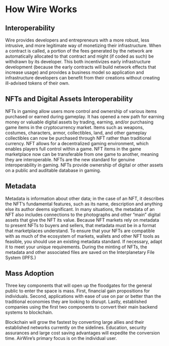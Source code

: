 # How Wire Works

## Interoperability

Wire provides developers and entrepreneurs with a more robust, less intrusive, and more legitimate way of monetizing their infrastructure. When a contract is called, a portion of the fees generated by the network are automatically allocated to that contract and might (if coded as such) be withdrawn by its developer.  This both incentivizes early infrastructure development (because the early contracts will build network effects that increase usage) and provides a business model so application and infrastructure developers can benefit from their creations without creating ill-advised tokens of their own.

## NFTs and Digital Assets Interoperability

NFTs in gaming allow users more control and ownership of various items purchased or earned during gameplay. It has opened a new path for earning money or valuable digital assets by trading, earning, and/or purchasing game items in the cryptocurrency market. Items such as weapons, costumes, characters, armor, collectibles, land, and other gameplay collectibles can now be purchased through NFT rather than traditional currency. NFT allows for a decentralized gaming environment, which enables players full control within a game. NFT items in the game marketplace now can be transferable from one game to another, meaning they are interoperable. NFTs are the new standard for genuine interoperability in gaming. NFTs provide ownership of digital or other assets on a public and auditable database in gaming.

## Metadata

Metadata is information about other data; in the case of an NFT, it describes the NFT’s fundamental features, such as its name, description and anything else its author deems significant. In many situations, the metadata of an NFT also includes connections to the photographs and other “main” digital assets that give the NFT its value. Because NFT markets rely on metadata to present NFTs to buyers and sellers, that metadata must be in a format that marketplaces understand. To ensure that your NFTs are compatible with as much of the ecosystem of markets, wallets and other NFT tools as feasible, you should use an existing metadata standard. If necessary, adapt it to meet your unique requirements. During the minting of NFTs, the metadata and other associated files are saved on the Interplanetary File System (IPFS.)

## Mass Adoption

Three key components that will open up the floodgates for the general public to enter the space is mass. First, financial gain propositions for individuals. Second, applications with ease of use on par or better than the traditional economies they are looking to disrupt. Lastly, established companies using the first two components to convert their main backend systems to blockchain.

Blockchain will grow the fastest by converting large allies and their established networks currently on the sidelines. Education, security assurances and large cost saving advantages will expedite the conversion time. AirWire’s primary focus is on the individual user.


